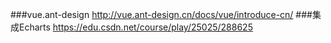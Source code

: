 ###vue.ant-design
http://vue.ant-design.cn/docs/vue/introduce-cn/
###集成Echarts
https://edu.csdn.net/course/play/25025/288625